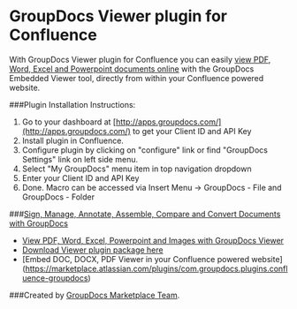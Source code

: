 GroupDocs Viewer plugin for Confluence
=========================

With GroupDocs Viewer plugin for Confluence you can easily [view PDF, Word, Excel and Powerpoint documents online](http://groupdocs.com/apps/viewer) with the GroupDocs Embedded Viewer tool, directly from within your Confluence powered website.


###Plugin Installation Instructions:

1. Go to your dashboard at [http://apps.groupdocs.com/](http://apps.groupdocs.com/) to get your Client ID and API Key
2. Install plugin in Confluence.
3. Configure plugin by clicking on "configure" link or find "GroupDocs Settings" link on left side menu.
4. Select "My GroupDocs" menu item in top navigation dropdown
5. Enter your Client ID and API Key
6. Done. Macro can be accessed via Insert Menu -> GroupDocs - File and GroupDocs - Folder


###[Sign, Manage, Annotate, Assemble, Compare and Convert Documents with GroupDocs](http://groupdocs.com)
* [View PDF, Word, Excel, Powerpoint and Images with GroupDocs Viewer](http://groupdocs.com/apps/viewer)
* [Download Viewer plugin package here](https://github.com/groupdocs/confluence-groupdocs-viewer)
* [Embed DOC, DOCX, PDF Viewer in your Confluence powered website] (https://marketplace.atlassian.com/plugins/com.groupdocs.plugins.confluence-groupdocs)


###Created by [GroupDocs Marketplace Team](http://groupdocs.com/marketplace/).
